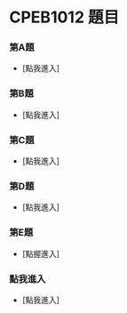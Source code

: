 # CPEB1012 題目

### 第A題

* [點我進入]

### 第B題

* [點我進入]

### 第C題

* [點我進入]

### 第D題

* [點我進入]

### 第E題

* [點握進入]

### 點我進入

* [點我進入]
